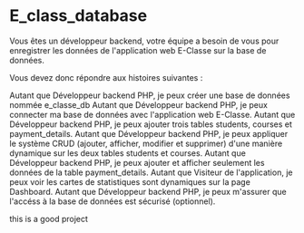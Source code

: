 # E_class_database

Vous êtes un développeur backend, votre équipe a besoin de vous pour enregistrer les données de l'application web E-Classe sur la base de données.

Vous devez donc répondre aux histoires suivantes :

Autant que Développeur backend PHP, je peux créer une base de données nommée e_classe_db
Autant que Développeur backend PHP, je peux connecter ma base de données avec l'application web E-Classe.
Autant que Développeur backend PHP, je peux ajouter trois tables students, courses et payment_details.
Autant que Développeur backend PHP, je peux appliquer le système CRUD (ajouter, afficher, modifier et supprimer) d'une manière dynamique sur les deux tables students et courses.
Autant que Développeur backend PHP, je peux ajouter et afficher seulement les données de la table payment_details.
Autant que Visiteur de l'application, je peux voir les cartes de statistiques sont dynamiques sur la page Dashboard.
Autant que Développeur backend PHP, je peux m'assurer que l'accéss à la base de données est sécurisé (optionnel).

this is a good project
